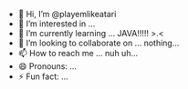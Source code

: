 - 👋 Hi, I’m @playemlikeatari
- 👀 I’m interested in ... 
- 🌱 I’m currently learning ... JAVA!!!!! >.<
- 💞️ I’m looking to collaborate on ... nothing...
- 📫 How to reach me ... nuh uh...
- 😄 Pronouns: ... 
- ⚡ Fun fact: ...

<!---
playemlikeatari/playemlikeatari is a ✨ special ✨ repository because its `README.md` (this file) appears on your GitHub profile.
You can click the Preview link to take a look at your changes.
--->

